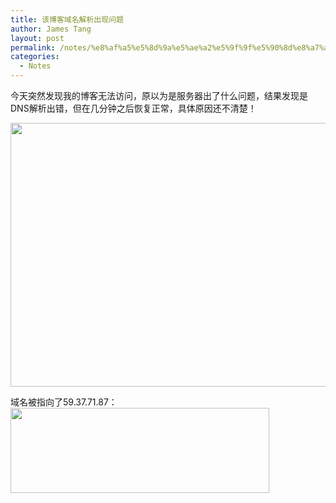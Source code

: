 ```yaml
---
title: 该博客域名解析出现问题
author: James Tang
layout: post
permalink: /notes/%e8%af%a5%e5%8d%9a%e5%ae%a2%e5%9f%9f%e5%90%8d%e8%a7%a3%e6%9e%90%e5%87%ba%e7%8e%b0%e9%97%ae%e9%a2%98/
categories:
  - Notes
---
```

今天突然发现我的博客无法访问，原以为是服务器出了什么问题，结果发现是DNS解析出错，但在几分钟之后恢复正常，具体原因还不清楚！

[<img src="http://tangobean.com/wp-content/uploads/2010/12/dns-error.jpg" alt="" title="dns-error" width="589" height="422" class="alignnone size-full wp-image-150" />][1]

域名被指向了59.37.71.87：  
[<img src="http://tangobean.com/wp-content/uploads/2010/12/dns-error2.jpg" alt="" title="dns-error2" width="414" height="136" class="alignnone size-full wp-image-151" />][2]

 [1]: http://tangobean.com/wp-content/uploads/2010/12/dns-error.jpg
 [2]: http://tangobean.com/wp-content/uploads/2010/12/dns-error2.jpg